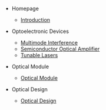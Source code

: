 - Homepage

  - [Introduction](Homepage/Intro)

- Optoelectronic Devices

  - [Multimode Interference](OptoelectronicDevices/MMI.md)
  - [Semiconductor Optical Amplifier](OptoelectronicDevices/SemiconductorOpticalAmplifier.md)
  - [Tunable Lasers](OptoelectronicDevices/TunableLasers.md)

- Optical Module

  - [Optical Module](OpticalModule/OpticalModule.md)

- Optical Design

  - [Optical Design](OpticalDesign/光学系统设计.md)